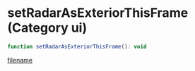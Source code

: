 # setRadarAsExteriorThisFrame (Category ui)

```js
function setRadarAsExteriorThisFrame(): void
```

[filename](setRadarAsExteriorThisFrame_m.md ':include')